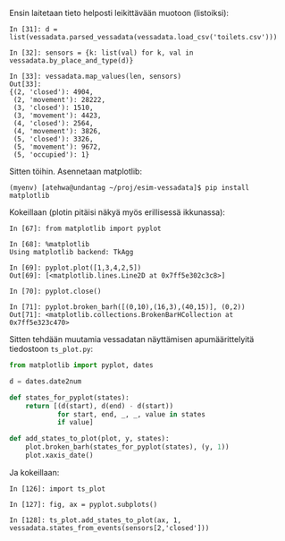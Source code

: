 Ensin laitetaan tieto helposti leikittävään muotoon (listoiksi):

```
In [31]: d = list(vessadata.parsed_vessadata(vessadata.load_csv('toilets.csv')))

In [32]: sensors = {k: list(val) for k, val in vessadata.by_place_and_type(d)}

In [33]: vessadata.map_values(len, sensors)
Out[33]: 
{(2, 'closed'): 4904,
 (2, 'movement'): 28222,
 (3, 'closed'): 1510,
 (3, 'movement'): 4423,
 (4, 'closed'): 2564,
 (4, 'movement'): 3826,
 (5, 'closed'): 3326,
 (5, 'movement'): 9672,
 (5, 'occupied'): 1}
```

Sitten töihin.  Asennetaan matplotlib:

```
(myenv) [atehwa@undantag ~/proj/esim-vessadata]$ pip install matplotlib
```

Kokeillaan (plotin pitäisi näkyä myös erillisessä ikkunassa):

```
In [67]: from matplotlib import pyplot

In [68]: %matplotlib
Using matplotlib backend: TkAgg

In [69]: pyplot.plot([1,3,4,2,5])
Out[69]: [<matplotlib.lines.Line2D at 0x7ff5e302c3c8>]

In [70]: pyplot.close()

In [71]: pyplot.broken_barh([(0,10),(16,3),(40,15)], (0,2))
Out[71]: <matplotlib.collections.BrokenBarHCollection at 0x7ff5e323c470>
```

Sitten tehdään muutamia vessadatan näyttämisen apumäärittelyitä
tiedostoon `ts_plot.py`:

```python
from matplotlib import pyplot, dates

d = dates.date2num

def states_for_pyplot(states):
    return [(d(start), d(end) - d(start))
            for start, end, _, _, value in states
            if value]

def add_states_to_plot(plot, y, states):
    plot.broken_barh(states_for_pyplot(states), (y, 1))
    plot.xaxis_date()

```

Ja kokeillaan:

```
In [126]: import ts_plot

In [127]: fig, ax = pyplot.subplots()

In [128]: ts_plot.add_states_to_plot(ax, 1, vessadata.states_from_events(sensors[2,'closed']))
```

